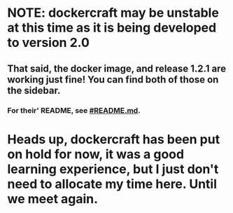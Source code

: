 # NOTE: dockercraft may be unstable at this time as it is being developed to version 2.0
## That said, the docker image, and release 1.2.1 are working just fine! You can find both of those on the sidebar.
### For their' README, see [#README.md](https://github.com/toleemoko/dockerCraft/blob/master/%23README.md).


# Heads up, dockercraft has been put on hold for now, it was a good learning experience, but I just don't need to allocate my time here. Until we meet again.
